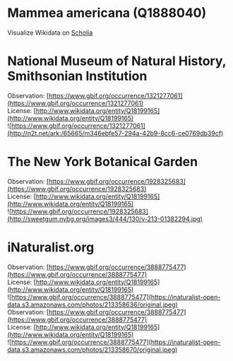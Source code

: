
Mammea americana (Q1888040)
===========================
  
Visualize Wikidata on [Scholia](https://scholia.toolforge.org/taxon/Q1888040)
# National Museum of Natural History, Smithsonian Institution
  
Observation: [https://www.gbif.org/occurrence/1321277061](https://www.gbif.org/occurrence/1321277061)  
License: [http://www.wikidata.org/entity/Q18199165](http://www.wikidata.org/entity/Q18199165)  
![https://www.gbif.org/occurrence/1321277061](http://n2t.net/ark:/65665/m346ebfe57-294a-42b9-8cc6-ce0769db39cf)
# The New York Botanical Garden
  
Observation: [https://www.gbif.org/occurrence/1928325683](https://www.gbif.org/occurrence/1928325683)  
License: [http://www.wikidata.org/entity/Q18199165](http://www.wikidata.org/entity/Q18199165)  
![https://www.gbif.org/occurrence/1928325683](http://sweetgum.nybg.org/images3/444/130/v-213-01382294.jpg)
# iNaturalist.org
  
Observation: [https://www.gbif.org/occurrence/3888775477](https://www.gbif.org/occurrence/3888775477)  
License: [http://www.wikidata.org/entity/Q18199165](http://www.wikidata.org/entity/Q18199165)  
![https://www.gbif.org/occurrence/3888775477](https://inaturalist-open-data.s3.amazonaws.com/photos/213358636/original.jpeg)  
Observation: [https://www.gbif.org/occurrence/3888775477](https://www.gbif.org/occurrence/3888775477)  
License: [http://www.wikidata.org/entity/Q18199165](http://www.wikidata.org/entity/Q18199165)  
![https://www.gbif.org/occurrence/3888775477](https://inaturalist-open-data.s3.amazonaws.com/photos/213358670/original.jpeg)